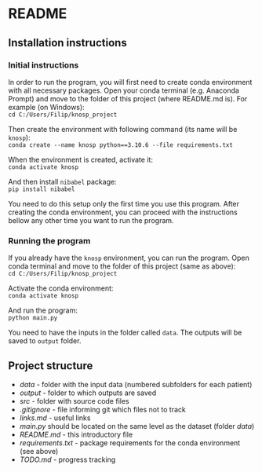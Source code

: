 # README

## Installation instructions

### Initial instructions

In order to run the program, you will first need to create conda environment with all necessary packages. Open your conda terminal (e.g. Anaconda Prompt) and move to the folder of this project (where README.md is). For example (on Windows):  
`cd C:/Users/Filip/knosp_project`

Then create the environment with following command (its name will be `knosp`):  
`conda create --name knosp python==3.10.6 --file requirements.txt`

When the environment is created, activate it:  
`conda activate knosp`

And then install `nibabel` package:  
`pip install nibabel`

You need to do this setup only the first time you use this program. After creating the conda environment, you can proceed with the instructions bellow any other time you want to run the program.

### Running the program 

If you already have the `knosp` environment, you can run the program. Open conda terminal and move to the folder of this project (same as above):  
`cd C:/Users/Filip/knosp_project`

Activate the conda environment:  
`conda activate knosp`

And run the program:  
`python main.py`

You need to have the inputs in the folder called `data`. The outputs will be saved to `output` folder. 

## Project structure

- *data* - folder with the input data (numbered subfolders for each patient)
- *output* - folder to which outputs are saved
- *src* - folder with source code files
- *.gitignore* - file informing git which files not to track
- *links.md* - useful links
- *main.py* should be located on the same level as the dataset (folder *data*)
- *README.md* - this introductory file
- *requirements.txt* - package requirements for the conda environment (see above)
- *TODO.md* - progress tracking
